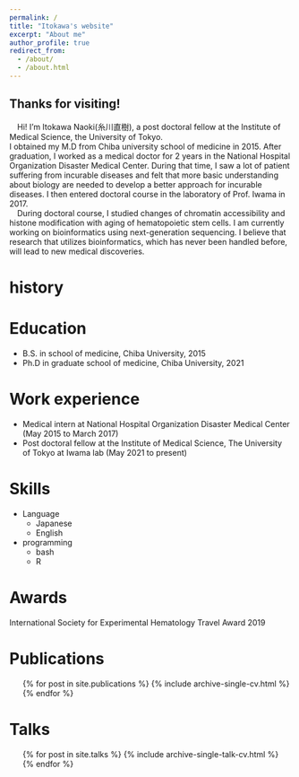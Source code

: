 ```yaml
---
permalink: /
title: "Itokawa's website"
excerpt: "About me"
author_profile: true
redirect_from: 
  - /about/
  - /about.html
---
```

## Thanks for visiting! ##
&emsp;Hi! I’m Itokawa Naoki(糸川直樹), a post doctoral fellow at the Institute of Medical Science, the University of Tokyo.<br>
I obtained my M.D from Chiba university school of medicine in 2015. After graduation, I worked as a medical doctor for 2 years in the National Hospital Organization Disaster Medical Center. During that time, I saw a lot of patient suffering from incurable diseases and felt that more basic understanding about biology are needed to develop a better approach for incurable diseases. I then entered doctoral course in the laboratory of Prof. Iwama in 2017.   
&emsp;During doctoral course, I studied changes of chromatin accessibility and histone modification with aging of hematopoietic stem cells. I am currently working on bioinformatics using next-generation sequencing. I believe that research that utilizes bioinformatics, which has never been handled before, will lead to new medical discoveries.
 
history
======


Education
======
* B.S. in school of medicine, Chiba University, 2015
* Ph.D in graduate school of medicine, Chiba University, 2021

Work experience
======
* Medical intern at National Hospital Organization Disaster Medical Center (May 2015 to March 2017)
* Post doctoral fellow at the Institute of Medical Science, The University of Tokyo at Iwama lab (May 2021 to present)
  
Skills
======
* Language
  * Japanese
  * English 
* programming
  * bash
  * R

Awards
======
International Society for Experimental Hematology Travel Award 2019

Publications
======
  <ul>{% for post in site.publications %}
    {% include archive-single-cv.html %}
  {% endfor %}</ul>
 
Talks
======
  <ul>{% for post in site.talks %}
    {% include archive-single-talk-cv.html %}
  {% endfor %}</ul>
